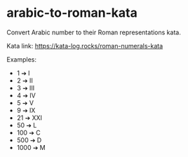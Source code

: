 # arabic-to-roman-kata
Convert Arabic number to their Roman representations kata.

Kata link: https://kata-log.rocks/roman-numerals-kata

Examples:
- 1 ➔ I
- 2 ➔ II
- 3 ➔ III
- 4 ➔ IV
- 5 ➔ V
- 9 ➔ IX
- 21 ➔ XXI
- 50 ➔ L
- 100 ➔ C
- 500 ➔ D
- 1000 ➔ M